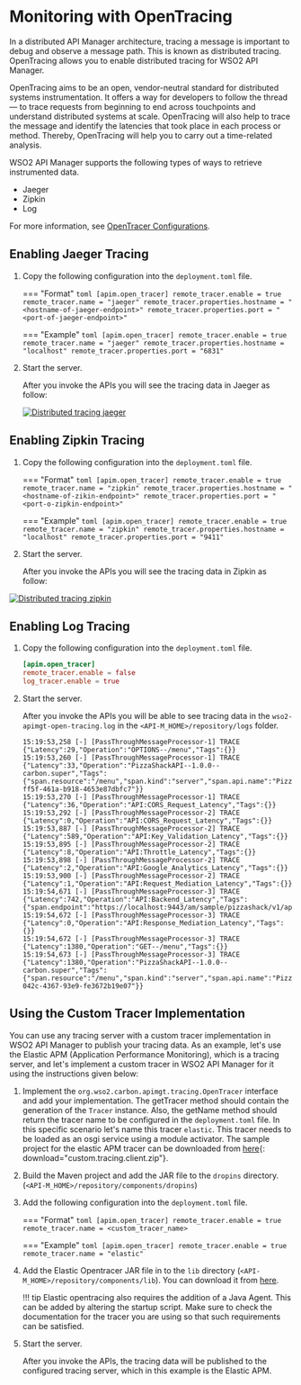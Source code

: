 # Monitoring with OpenTracing

In a distributed API Manager architecture, tracing a message is important to debug and observe a message path. This is known as distributed tracing. OpenTracing allows you to enable distributed tracing for WSO2 API Manager.

OpenTracing aims to be an open, vendor-neutral standard for distributed systems instrumentation. It offers a way for developers to follow the thread — to trace requests from beginning to end across touchpoints and understand distributed systems at scale. OpenTracing will also help to trace the message and identify the latencies that took place in each process or method. Thereby, OpenTracing will help you to carry out a time-related analysis.

 WSO2 API Manager supports the following types of ways to retrieve instrumented data.

 - Jaeger
 - Zipkin
 - Log

For more information, see [OpenTracer Configurations]({{base_path}}/reference/config-catalog/#api-m-open-tracer-configurations).

## Enabling Jaeger Tracing

1. Copy the following configuration into the `deployment.toml` file.

    === "Format"
        ```toml
        [apim.open_tracer]
        remote_tracer.enable = true
        remote_tracer.name = "jaeger"
        remote_tracer.properties.hostname = "<hostname-of-jaeger-endpoint>"
        remote_tracer.properties.port = "<port-of-jaeger-endpoint>"
        ```

	=== "Example"
        ```toml
        [apim.open_tracer]
        remote_tracer.enable = true
        remote_tracer.name = "jaeger"
        remote_tracer.properties.hostname = "localhost"
        remote_tracer.properties.port = "6831"
        ```

2. Start the server.

     After you invoke the APIs you will see the tracing data in Jaeger as follow:

    [![Distributed tracing jaeger]({{base_path}}/assets/img/administer/opentracing-jaeger.png)]({{base_path}}/assets/img/administer/opentracing-jaeger.png)

## Enabling Zipkin Tracing

1. Copy the following configuration into the `deployment.toml` file.

    === "Format"
        ```toml
        [apim.open_tracer]
        remote_tracer.enable = true
        remote_tracer.name = "zipkin"
        remote_tracer.properties.hostname = "<hostname-of-zikin-endpoint>"
        remote_tracer.properties.port = "<port-o-zipkin-endpoint>"
        ```

	=== "Example"
        ```toml
        [apim.open_tracer]
        remote_tracer.enable = true
        remote_tracer.name = "zipkin"
        remote_tracer.properties.hostname = "localhost"
        remote_tracer.properties.port = "9411"
        ```

2. Start the server.

     After you invoke the APIs you will see the tracing data in Zipkin as follow:

[![Distributed tracing zipkin]({{base_path}}/assets/img/administer/opentracing-zipkin.png)]({{base_path}}/assets/img/administer/opentracing-zipkin.png)


## Enabling Log Tracing

1. Copy the following configuration into the `deployment.toml` file.

    ```toml
	[apim.open_tracer]
	remote_tracer.enable = false
	log_tracer.enable = true
	```


2. Start the server.

    After you invoke the APIs you will be able to see tracing data in the `wso2-apimgt-open-tracing.log` in the `<API-M_HOME>/repository/logs` folder.

    ```log
    15:19:53,258 [-] [PassThroughMessageProcessor-1] TRACE {"Latency":29,"Operation":"OPTIONS--/menu","Tags":{}}
    15:19:53,260 [-] [PassThroughMessageProcessor-1] TRACE {"Latency":33,"Operation":"PizzaShackAPI--1.0.0--carbon.super","Tags":{"span.resource":"/menu","span.kind":"server","span.api.name":"PizzaShackAPI","span.request.method":"OPTIONS","span.request.path":"pizzashack/1.0.0/menu","span.api.version":"1.0.0","span.activity.id":"d83769e1-ff5f-461a-b918-4653e87dbfc7"}}
    15:19:53,270 [-] [PassThroughMessageProcessor-1] TRACE {"Latency":36,"Operation":"API:CORS_Request_Latency","Tags":{}}
    15:19:53,292 [-] [PassThroughMessageProcessor-2] TRACE {"Latency":0,"Operation":"API:CORS_Request_Latency","Tags":{}}
    15:19:53,887 [-] [PassThroughMessageProcessor-2] TRACE {"Latency":589,"Operation":"API:Key_Validation_Latency","Tags":{}}
    15:19:53,895 [-] [PassThroughMessageProcessor-2] TRACE {"Latency":8,"Operation":"API:Throttle_Latency","Tags":{}}
    15:19:53,898 [-] [PassThroughMessageProcessor-2] TRACE {"Latency":2,"Operation":"API:Google_Analytics_Latency","Tags":{}}
    15:19:53,900 [-] [PassThroughMessageProcessor-2] TRACE {"Latency":1,"Operation":"API:Request_Mediation_Latency","Tags":{}}
    15:19:54,671 [-] [PassThroughMessageProcessor-3] TRACE {"Latency":742,"Operation":"API:Backend_Latency","Tags":{"span.endpoint":"https://localhost:9443/am/sample/pizzashack/v1/api/"}}
    15:19:54,672 [-] [PassThroughMessageProcessor-3] TRACE {"Latency":0,"Operation":"API:Response_Mediation_Latency","Tags":{}}
    15:19:54,672 [-] [PassThroughMessageProcessor-3] TRACE {"Latency":1380,"Operation":"GET--/menu","Tags":{}}
    15:19:54,673 [-] [PassThroughMessageProcessor-3] TRACE {"Latency":1380,"Operation":"PizzaShackAPI--1.0.0--carbon.super","Tags":{"span.resource":"/menu","span.kind":"server","span.api.name":"PizzaShackAPI","span.consumerkey":"xTShCMSaKY04lhxY4b0lMfLYHewa","span.request.method":"GET","span.request.path":"pizzashack/1.0.0/menu","span.api.version":"1.0.0","span.activity.id":"b6ce4efa-042c-4367-93e9-fe3672b19e07"}}
    
    ```

## Using the Custom Tracer Implementation

You can use any tracing server with a custom tracer implementation in WSO2 API Manager to publish your tracing data. As an example, let's use the Elastic APM (Application Performance Monitoring), which is a tracing server, and let's implement a custom tracer in WSO2 API Manager for it using the instructions given below:

1. Implement the `org.wso2.carbon.apimgt.tracing.OpenTracer` interface and add your implementation. The getTracer method should contain the generation of the `Tracer` instance. Also, the getName method should return the tracer name to be configured in the `deployment.toml` file. In this specific scenario let's name this tracer `elastic`. This tracer needs to be loaded as an osgi service using a module activator. The sample project for the elastic APM tracer can be downloaded from [here]({{base_path}}/assets/attachments/administer/custom.tracing.client.zip){: download="custom.tracing.client.zip"}.

2. Build the Maven project and add the JAR file to the `dropins` directory. (`<API-M_HOME>/repository/components/dropins`)

3. Add the following configuration into the `deployment.toml` file.

    === "Format"
        ```toml
        [apim.open_tracer]
        remote_tracer.enable = true
        remote_tracer.name = <custom_tracer_name>
        ```

    === "Example"
        ```toml
        [apim.open_tracer]
        remote_tracer.enable = true
        remote_tracer.name = "elastic"
        ```

4. Add the Elastic Opentracer JAR file in to the `lib` directory (`<API-M_HOME>/repository/components/lib`). You can download it from [here](https://mvnrepository.com/artifact/co.elastic.apm/apm-opentracing). 

    !!! tip
        Elastic opentracing also requires the addition of a Java Agent. This can be added by altering the startup script. Make sure to check the documentation for the tracer you are using so that such requirements can be satisfied. 

5. Start the server.

     After you invoke the APIs, the tracing data will be published to the configured tracing server, which in this example is the Elastic APM.
